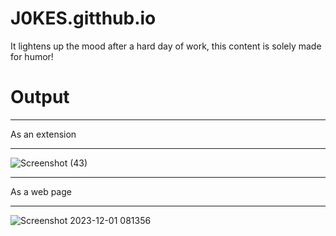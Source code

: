 # J0KES.gitthub.io
It lightens up the mood after a hard day of work, this content is solely made for humor!

# Output
____________________________________________________________________________________________________________________
As an extension
____________________________________________________________________________________________________________________

![Screenshot (43)](https://github.com/AmarNath2199/J0KES.gitthub.io/assets/99542218/78442748-69b0-479e-8936-9b34959b229f)

___________________________________________________________________________________________________________________
As a web page
____________________________________________________________________________________________________________________

![Screenshot 2023-12-01 081356](https://github.com/AmarNath2199/J0KES.gitthub.io/assets/99542218/27302480-beea-4ea3-a6ca-07ac77aae881)
